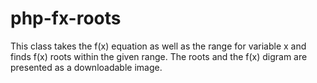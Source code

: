 # php-fx-roots
This class takes the f(x) equation as well as the range for variable x and finds f(x) roots within the given range. The roots and the f(x) digram are presented as a downloadable image.
